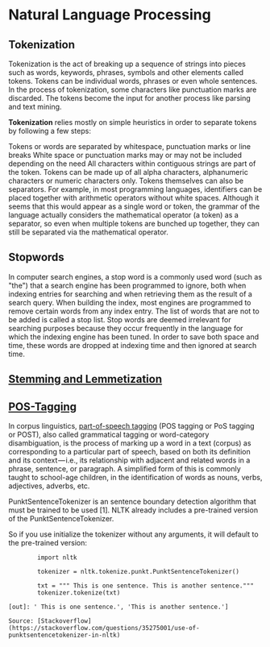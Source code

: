 # Natural Language Processing

## Tokenization

Tokenization is the act of breaking up a sequence of strings into pieces such as words, keywords, phrases, symbols and other elements called tokens. Tokens can be individual words, phrases or even whole sentences. In the process of tokenization, some characters like punctuation marks are discarded. The tokens become the input for another process like parsing and text mining.

**Tokenization** relies mostly on simple heuristics in order to separate tokens by following a few steps:

Tokens or words are separated by whitespace, punctuation marks or line breaks
White space or punctuation marks may or may not be included depending on the need
All characters within contiguous strings are part of the token. Tokens can be made up of all alpha characters, alphanumeric characters or numeric characters only.
Tokens themselves can also be separators. For example, in most programming languages, identifiers can be placed together with arithmetic operators without white spaces. Although it seems that this would appear as a single word or token, the grammar of the language actually considers the mathematical operator (a token) as a separator, so even when multiple tokens are bunched up together, they can still be separated via the mathematical operator.

## Stopwords

In computer search engines, a stop word is a commonly used word (such as "the") that a search engine has been programmed to ignore, both when indexing entries for searching and when retrieving them as the result of a search query. When building the index, most engines are programmed to remove certain words from any index entry. The list of words that are not to be added is called a stop list. Stop words are deemed irrelevant for searching purposes because they occur frequently in the language for which the indexing engine has been tuned. In order to save both space and time, these words are dropped at indexing time and then ignored at search time.

## [Stemming and Lemmetization](https://nlp.stanford.edu/IR-book/html/htmledition/stemming-and-lemmatization-1.html)




## [POS-Tagging](https://nlp.stanford.edu/software/tagger.html)

In corpus linguistics, [part-of-speech tagging](https://medium.freecodecamp.org/an-introduction-to-part-of-speech-tagging-and-the-hidden-markov-model-953d45338f24) (POS tagging or PoS tagging or POST), also called grammatical tagging or word-category disambiguation, is the process of marking up a word in a text (corpus) as corresponding to a particular part of speech, based on both its definition and its context — i.e., its relationship with adjacent and related words in a phrase, sentence, or paragraph. A simplified form of this is commonly taught to school-age children, in the identification of words as nouns, verbs, adjectives, adverbs, etc.


PunktSentenceTokenizer is an sentence boundary detection algorithm that must be trained to be used [1]. NLTK already includes a pre-trained version of the PunktSentenceTokenizer.

So if you use initialize the tokenizer without any arguments, it will default to the pre-trained version:
```
        import nltk

        tokenizer = nltk.tokenize.punkt.PunktSentenceTokenizer()

        txt = """ This is one sentence. This is another sentence."""
        tokenizer.tokenize(txt)

[out]: ' This is one sentence.', 'This is another sentence.']

Source: [Stackoverflow](https://stackoverflow.com/questions/35275001/use-of-punktsentencetokenizer-in-nltk)
```
